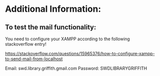 # Additional Information:
## To test the mail functionality:
You need to configure your XAMPP according to the following stackoverflow entry!

https://stackoverflow.com/questions/15965376/how-to-configure-xampp-to-send-mail-from-localhost

Email:      swd.library.griffith.gmail.com
Password:   SWDLIBRARYGRIFFITH